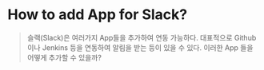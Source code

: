 # How to add App for Slack?

> 슬랙(Slack)은 여러가지 App들을 추가하여 연동 가능하다. 대표적으로 Github이나 Jenkins 등을 연동하여 알림을 받는 등이 있을 수 있다. 이러한 App 들을 어떻게 추가할 수 있을까?